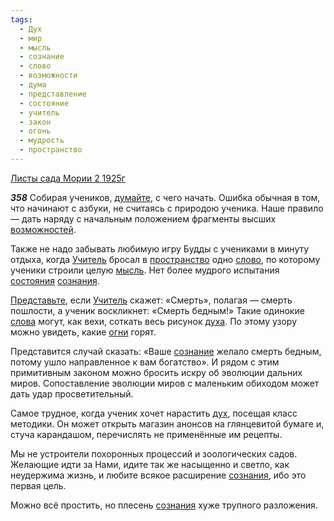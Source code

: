 ```yaml
---
tags:
  - Дух
  - мир
  - мысль
  - сознание
  - слово
  - возможности
  - дума
  - представление
  - состояние
  - учитель
  - закон
  - огонь
  - мудрость
  - пространство
---
```


[Листы сада Мории 2 1925г](/agni/1925)

___358___
Собирая учеников, [думайте](/tag/#дума), с чего начать. Ошибка обычная в том, что начинают с азбуки, не считаясь с природою ученика. Наше правило — дать наряду с начальным положением фрагменты высших [возможностей](/tag/#возможности).   

Также не надо забывать любимую игру Будды с учениками в минуту отдыха, когда [Учитель](/tag/#учитель) бросал в [пространство](/tag/#пространство) одно [слово](/tag/#слово), по которому ученики строили целую [мысль](/tag/#мысль). Нет более мудрого испытания [состояния](/tag/#состояние) [сознания](/tag/#[сознание](/tag/#сознание)).   

[Представьте](/tag/#представление), если [Учитель](/tag/#учитель) скажет: «Смерть», полагая — смерть пошлости, а ученик воскликнет: «Смерть бедным!» Такие одинокие [слова](/tag/#слово) могут, как вехи, соткать весь рисунок [духа](/tag/#Дух). По этому узору можно увидеть, какие [огни](/tag/#огонь) горят.   

Представится случай сказать: «Ваше [сознание](/tag/#сознание) желало смерть бедным, потому ушло направленное к вам богатство». И рядом с этим примитивным законом можно бросить искру об эволюции дальних миров. Сопоставление эволюции миров с маленьким обиходом может дать удар просветительный.   

Самое трудное, когда ученик хочет нарастить [дух](/tag/#Дух), посещая класс методики. Он может открыть магазин анонсов на глянцевитой бумаге и, стуча карандашом, перечислять не применённые им рецепты.   

Мы не устроители похоронных процессий и зоологических садов. Желающие идти за Нами, идите так же насыщенно и светло, как неудержима жизнь, и любите всякое расширение [сознания](/tag/#[сознание](/tag/#сознание)), ибо это первая цель.   

Можно всё простить, но плесень [сознания](/tag/#[сознание](/tag/#сознание)) хуже трупного разложения.   

